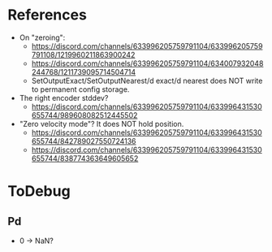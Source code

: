# References
- On "zeroing":
  - https://discord.com/channels/633996205759791104/633996205759791108/1219960211863900242
  - https://discord.com/channels/633996205759791104/634007932048244768/1211739095714504714
  - SetOutputExact/SetOutputNearest/d exact/d nearest does NOT write to permanent config storage.
- The right encoder stddev?
  - https://discord.com/channels/633996205759791104/633996431530655744/989608082512445502
- "Zero velocity mode"? It does NOT hold position.
  - https://discord.com/channels/633996205759791104/633996431530655744/842789027550724136
  - https://discord.com/channels/633996205759791104/633996431530655744/838774363649605652
# ToDebug
## Pd
- 0 -> NaN?